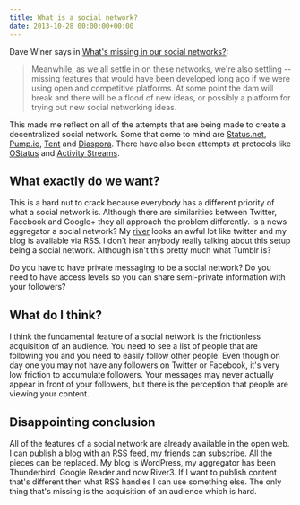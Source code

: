 ```yaml
---
title: What is a social network?
date: 2013-10-28 00:00:00+00:00
---
```


Dave Winer says in [What's missing in our social networks?](http://scripting.com/2013/10/28/whatsMissingInOurSocialNetworks):

> Meanwhile, as we all settle in on these networks, we're also settling -- missing features that would have been developed long ago if we were using open and competitive platforms. At some point the dam will break and there will be a flood of new ideas, or possibly a platform for trying out new social networking ideas.

This made me reflect on all of the attempts that are being made to create a decentralized social network.  Some that come to mind are [Status.net](http://status.net/), [Pump.io](http://pump.io/), [Tent](https://web.archive.org/web/20190405122017/http://tent.io/) and [Diaspora](https://diasporafoundation.org/). There have also been attempts at protocols like [OStatus](http://www.w3.org/community/ostatus/) and [Activity Streams](http://activitystrea.ms/).

## What exactly do we want?

This is a hard nut to crack because everybody has a different priority of what a social network is.  Although there are similarities between Twitter, Facebook and Google+ they all approach the problem differently.  Is a news aggregator a social network? My [river](http://river.andrewshell.org/) looks an awful lot like twitter and my blog is available via RSS.  I don't hear anybody really talking about this setup being a social network.  Although isn't this pretty much what Tumblr is?

Do you have to have private messaging to be a social network? Do you need to have access levels so you can share semi-private information with your followers?

## What do I think?

I think the fundamental feature of a social network is the frictionless acquisition of an audience.  You need to see a list of people that are following you and you need to easily follow other people.  Even though on day one you may not have any followers on Twitter or Facebook, it's very low friction to accumulate followers. Your messages may never actually appear in front of your followers, but there is the perception that people are viewing your content.

## Disappointing conclusion

All of the features of a social network are already available in the open web.  I can publish a blog with an RSS feed, my friends can subscribe.  All the pieces can be replaced.  My blog is WordPress, my aggregator has been Thunderbird, Google Reader and now River3.  If I want to publish content that's different then what RSS handles I can use something else.  The only thing that's missing is the acquisition of an audience which is hard.
